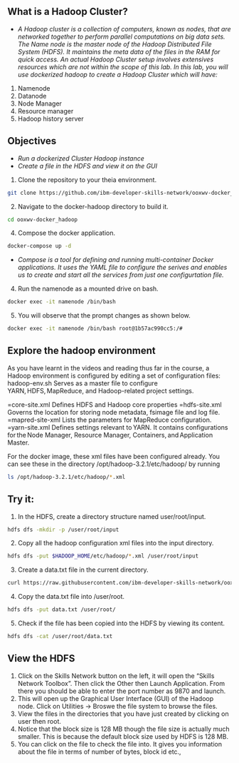 ## What is a Hadoop Cluster? 
- *A Hadoop cluster is a collection of computers, known as nodes, that are networked together to perform parallel computations on big data sets. The Name node is the master node of the Hadoop Distributed File System (HDFS). It maintains the meta data of the files in the RAM for quick access. An actual Hadoop Cluster setup involves extensives resources which are not within the scope of this lab. In this lab, you will use dockerized hadoop to create a Hadoop Cluster which will have:*
1. Namenode
2. Datanode
3. Node Manager
4. Resource manager
5. Hadoop history server

## Objectives
- *Run a dockerized Cluster Hadoop instance*
- *Create a file in the HDFS and view it on the GUI*



1. Clone the repository to your theia environment.
  ```bash
  git clone https://github.com/ibm-developer-skills-network/ooxwv-docker_hadoop.git
  ```
2. Navigate to the docker-hadoop directory to build it.
  ```bash
  cd ooxwv-docker_hadoop
  ```
4. Compose the docker application.
  ```bash
  docker-compose up -d
  ```
- *Compose is a tool for defining and running multi-container Docker applications. It uses the YAML file to configure the serives and enables us to create and start all the services from just one configurtation file.*
4. Run the namenode as a mounted drive on bash.
  ```bash
  docker exec -it namenode /bin/bash
  ```
5. You will observe that the prompt changes as shown below.
  ```bash
  docker exec -it namenode /bin/bash root@1b57ac990cc5:/# 
  ```

## Explore the hadoop environment
As you have learnt in the videos and reading thus far in the course, a Hadoop environment is configured by editing a set of configuration files:
hadoop-env.sh Serves as a master file to configure YARN, HDFS, MapReduce, and Hadoop-related project settings.

=core-site.xml Defines HDFS and Hadoop core properties
=hdfs-site.xml Governs the location for storing node metadata, fsimage file and log file.
=mapred-site-xml Lists the parameters for MapReduce configuration.
=yarn-site.xml Defines settings relevant to YARN. It contains configurations for the Node Manager, Resource Manager, Containers, and Application Master.

For the docker image, these xml files have been configured already. You can see these in the directory /opt/hadoop-3.2.1/etc/hadoop/ by running
  ```bash
  ls /opt/hadoop-3.2.1/etc/hadoop/*.xml
  ```

## Try it:
1. In the HDFS, create a directory structure named user/root/input.
  ```bash
hdfs dfs -mkdir -p /user/root/input
  ```
2. Copy all the hadoop configuration xml files into the input directory.
  ```bash
hdfs dfs -put $HADOOP_HOME/etc/hadoop/*.xml /user/root/input
  ```
3. Create a data.txt file in the current directory.
  ```bash
curl https://raw.githubusercontent.com/ibm-developer-skills-network/ooxwv-docker_hadoop/master/SampleMapReduce.txt --output data.txt 
  ```
4. Copy the data.txt file into /user/root.
  ```bash
hdfs dfs -put data.txt /user/root/
  ```
5. Check if the file has been copied into the HDFS by viewing its content.
  ```bash
hdfs dfs -cat /user/root/data.txt
  ```

## View the HDFS

1. Click on the Skills Network button on the left, it will open the “Skills Network Toolbox”. Then click the Other then Launch Application. From there you should be able to enter the port number as 9870 and launch.
2. This will open up the Graphical User Interface (GUI) of the Hadoop node. Click on Utilities -> Broswe the file system to browse the files.
3. View the files in the directories that you have just created by clicking on user then root.
4. Notice that the block size is 128 MB though the file size is actually much smaller. This is because the default block size used by HDFS is 128 MB.
5. You can click on the file to check the file into. It gives you information about the file in terms of number of bytes, block id etc.,
